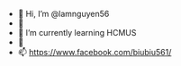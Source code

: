 - 👋 Hi, I’m @lamnguyen56
- 👀 
- 🌱 I’m currently learning HCMUS
- 💞️ 
- 📫 https://www.facebook.com/biubiu561/

<!---
lamnguyen56/lamnguyen56 is a ✨ special ✨ repository because its `README.md` (this file) appears on your GitHub profile.
You can click the Preview link to take a look at your changes.
--->
